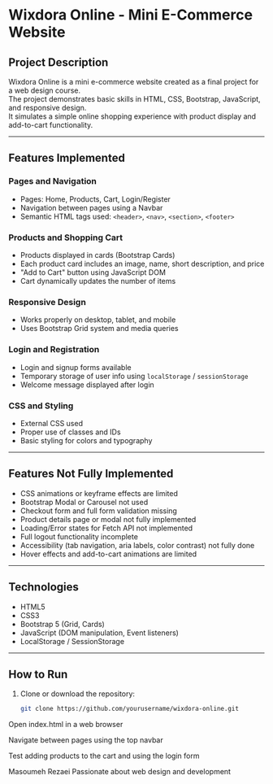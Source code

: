 # Wixdora Online - Mini E-Commerce Website

## Project Description
Wixdora Online is a mini e-commerce website created as a final project for a web design course.  
The project demonstrates basic skills in HTML, CSS, Bootstrap, JavaScript, and responsive design.  
It simulates a simple online shopping experience with product display and add-to-cart functionality.

---

## Features Implemented

### Pages and Navigation
- Pages: Home, Products, Cart, Login/Register  
- Navigation between pages using a Navbar  
- Semantic HTML tags used: `<header>`, `<nav>`, `<section>`, `<footer>`  

### Products and Shopping Cart
- Products displayed in cards (Bootstrap Cards)  
- Each product card includes an image, name, short description, and price  
- "Add to Cart" button using JavaScript DOM  
- Cart dynamically updates the number of items  

### Responsive Design
- Works properly on desktop, tablet, and mobile  
- Uses Bootstrap Grid system and media queries  

### Login and Registration
- Login and signup forms available  
- Temporary storage of user info using `localStorage` / `sessionStorage`  
- Welcome message displayed after login  

### CSS and Styling
- External CSS used  
- Proper use of classes and IDs  
- Basic styling for colors and typography  

---

## Features Not Fully Implemented
- CSS animations or keyframe effects are limited  
- Bootstrap Modal or Carousel not used  
- Checkout form and full form validation missing  
- Product details page or modal not fully implemented  
- Loading/Error states for Fetch API not implemented  
- Full logout functionality incomplete  
- Accessibility (tab navigation, aria labels, color contrast) not fully done  
- Hover effects and add-to-cart animations are limited  

---

## Technologies
- HTML5  
- CSS3  
- Bootstrap 5 (Grid, Cards)  
- JavaScript (DOM manipulation, Event listeners)  
- LocalStorage / SessionStorage  

---

## How to Run
1. Clone or download the repository:
   ```bash
   git clone https://github.com/yourusername/wixdora-online.git

Open index.html in a web browser

Navigate between pages using the top navbar

Test adding products to the cart and using the login form

Masoumeh Rezaei
Passionate about web design and development
